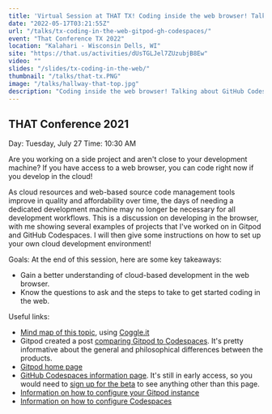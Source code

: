 ```yaml
---
title: 'Virtual Session at THAT TX! Coding inside the web browser! Talking about GitHub Codespaces and Gitpod.'
date: "2022-05-17T03:21:55Z"
url: "/talks/tx-coding-in-the-web-gitpod-gh-codespaces/"
event: "That Conference TX 2022"
location: "Kalahari - Wisconsin Dells, WI"
site: "https://that.us/activities/dUsTGLJel7ZUzubjB8Ew"
video: ""
slides: "/slides/tx-coding-in-the-web/"
thumbnail: "/talks/that-tx.PNG"
image: "/talks/hallway-that-top.jpg"
description: "Coding inside the web browser! Talking about GitHub Codespaces and Gitpod."
---
```

## THAT Conference 2021

Day: Tuesday, July 27   Time: 10:30 AM  

Are you working on a side project and aren't close to your development machine? If you have access to a web browser, you can code right now if you develop in the cloud!

As cloud resources and web-based source code management tools improve in quality and affordability over time, the days of needing a dedicated development machine may no longer be necessary for all development workflows.
This is a discussion on developing in the browser, with me showing several examples of projects that I've worked on in Gitpod and GitHub Codespaces.
I will then give some instructions on how to set up your own cloud development environment!

Goals:
At the end of this session, here are some key takeaways:
* Gain a better understanding of cloud-based development in the web browser.
* Know the questions to ask and the steps to take to get started coding in the web.

Useful links:
* [Mind map of this topic](https://coggle.it/diagram/YNfzpcXxkuFt--D4/t/coding-in-a-web-browser!), using [Coggle.it](https://coggle.it/)
* Gitpod created a post [comparing Gitpod to Codespaces](https://www.gitpod.io/gitpod-vs-github-codespaces). It's pretty informative about the general and philosophical differences between the products.
* [Gitpod home page](https://www.gitpod.io/)
* [GitHub Codespaces information page](https://github.com/features/codespaces). It's still in early access, so you would need to [sign up for the beta](https://github.com/features/codespaces/signup) to see anything other than this page.
* [Information on how to configure your Gitpod instance](https://www.gitpod.io/docs/configure)
* [Information on how to configure Codespaces](https://docs.github.com/en/codespaces/customizing-your-codespace/personalizing-codespaces-for-your-account)